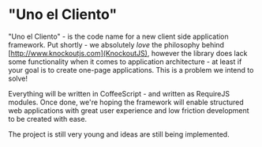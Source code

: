 "Uno el Cliento"
==============

"Uno el Cliento" - is the code name for a new client side application framework.
Put shortly - we absolutely *love* the philosophy behind [http://www.knockoutjs.com](KnockoutJS),
however the library does lack some functionality when it comes to application architecture -
at least if your goal is to create one-page applications. This is a problem we intend to solve!

Everything will be written in CoffeeScript - and written as RequireJS modules. Once done,
we're hoping the framework will enable structured web applications with great user experience
and low friction development to be created with ease.

The project is still very young and ideas are still being implemented.